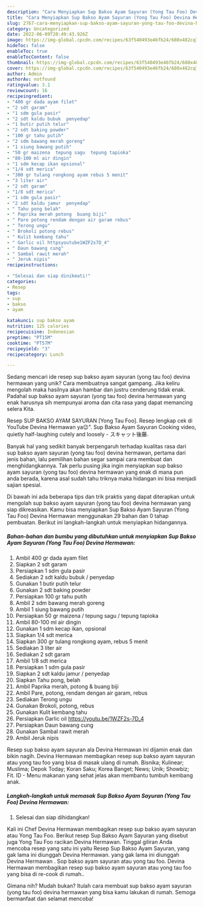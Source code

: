 ```yaml
---
description: "Cara Menyiapkan Sup Bakso Ayam Sayuran (Yong Tau Foo) Devina Hermawan yang Lezat"
title: "Cara Menyiapkan Sup Bakso Ayam Sayuran (Yong Tau Foo) Devina Hermawan yang Lezat"
slug: 2767-cara-menyiapkan-sup-bakso-ayam-sayuran-yong-tau-foo-devina-hermawan-yang-lezat
category: Uncategorized
date: 2022-06-09T20:49:43.926Z
image: https://img-global.cpcdn.com/recipes/63f540493e46fb24/680x482cq70/sup-bakso-ayam-sayuran-yong-tau-foo-devina-hermawan-foto-resep-utama.jpg
hideToc: false
enableToc: true
enableTocContent: false
thumbnail: https://img-global.cpcdn.com/recipes/63f540493e46fb24/680x482cq70/sup-bakso-ayam-sayuran-yong-tau-foo-devina-hermawan-foto-resep-utama.jpg
cover: https://img-global.cpcdn.com/recipes/63f540493e46fb24/680x482cq70/sup-bakso-ayam-sayuran-yong-tau-foo-devina-hermawan-foto-resep-utama.jpg
author: Admin
authorAv: notfound
ratingvalue: 3.1
reviewcount: 16
recipeingredient:
- "400 gr dada ayam filet"
- "2 sdt garam"
- "1 sdm gula pasir"
- "2 sdt kaldu bubuk  penyedap"
- "1 butir putih telur"
- "2 sdt baking powder"
- "100 gr tahu putih"
- "2 sdm bawang merah goreng"
- "1 siung bawang putih"
- "50 gr maizena  tepung sagu  tepung tapioka"
- "80-100 ml air dingin"
- "1 sdm kecap ikan opsional"
- "1/4 sdt merica"
- "300 gr tulang rongkong ayam rebus 5 menit"
- "3 liter air"
- "2 sdt garam"
- "1/8 sdt merica"
- "1 sdm gula pasir"
- "2 sdt kaldu jamur  penyedap"
- " Tahu pong belah"
- " Paprika merah potong  buang biji"
- " Pare potong rendam dengan air garam rebus"
- " Terong ungu"
- " Brokoli potong rebus"
- " Kulit kembang tahu"
- " Garlic oil httpsyoutube1WZF2s7D_4"
- " Daun bawang cung"
- " Sambal rawit merah"
- " Jeruk nipis"
recipeinstructions:

- "Selesai dan siap dinikmati!"
categories:
- Resep
tags:
- sup
- bakso
- ayam

katakunci: sup bakso ayam 
nutrition: 125 calories
recipecuisine: Indonesian
preptime: "PT15M"
cooktime: "PT57M"
recipeyield: "3"
recipecategory: Lunch

---
```





Sedang mencari ide resep sup bakso ayam sayuran (yong tau foo) devina hermawan yang unik? Cara membuatnya sangat gampang. Jika keliru mengolah maka hasilnya akan hambar dan justru cenderung tidak enak. Padahal sup bakso ayam sayuran (yong tau foo) devina hermawan yang enak harusnya sih mempunyai aroma dan cita rasa yang dapat memancing selera Kita.





Resep SUP BAKSO AYAM SAYURAN [Yong Tau Foo]. Resep lengkap cek di YouTube Devina Hermawan ya😉&#34;. Sup Bakso Ayam Sayuran Cooking video, quietly half-laughing cutely and loosely - スキャット後藤.

Banyak hal yang sedikit banyak berpengaruh terhadap kualitas rasa dari sup bakso ayam sayuran (yong tau foo) devina hermawan, pertama dari jenis bahan, lalu pemilihan bahan segar sampai cara membuat dan menghidangkannya. Tak perlu pusing jika ingin menyiapkan sup bakso ayam sayuran (yong tau foo) devina hermawan yang enak di mana pun anda berada, karena asal sudah tahu triknya maka hidangan ini bisa menjadi sajian spesial.






Di bawah ini ada beberapa tips dan trik praktis yang dapat diterapkan untuk mengolah sup bakso ayam sayuran (yong tau foo) devina hermawan yang siap dikreasikan. Kamu bisa menyiapkan Sup Bakso Ayam Sayuran (Yong Tau Foo) Devina Hermawan menggunakan 29 bahan dan 0 tahap pembuatan. Berikut ini langkah-langkah untuk menyiapkan hidangannya.

<!--inarticleads1-->

##### Bahan-bahan dan bumbu yang dibutuhkan untuk menyiapkan Sup Bakso Ayam Sayuran (Yong Tau Foo) Devina Hermawan:

1. Ambil 400 gr dada ayam filet
1. Siapkan 2 sdt garam
1. Persiapkan 1 sdm gula pasir
1. Sediakan 2 sdt kaldu bubuk / penyedap
1. Gunakan 1 butir putih telur
1. Gunakan 2 sdt baking powder
1. Persiapkan 100 gr tahu putih
1. Ambil 2 sdm bawang merah goreng
1. Ambil 1 siung bawang putih
1. Persiapkan 50 gr maizena / tepung sagu / tepung tapioka
1. Ambil 80-100 ml air dingin
1. Gunakan 1 sdm kecap ikan, opsional
1. Siapkan 1/4 sdt merica
1. Siapkan 300 gr tulang rongkong ayam, rebus 5 menit
1. Sediakan 3 liter air
1. Sediakan 2 sdt garam
1. Ambil 1/8 sdt merica
1. Persiapkan 1 sdm gula pasir
1. Siapkan 2 sdt kaldu jamur / penyedap
1. Siapkan  Tahu pong, belah
1. Ambil  Paprika merah, potong &amp; buang biji
1. Ambil  Pare, potong, rendam dengan air garam, rebus
1. Sediakan  Terong ungu
1. Gunakan  Brokoli, potong, rebus
1. Gunakan  Kulit kembang tahu
1. Persiapkan  Garlic oil https://youtu.be/1WZF2s-7D_4
1. Persiapkan  Daun bawang cung
1. Gunakan  Sambal rawit merah
1. Ambil  Jeruk nipis


Resep sup bakso ayam sayuran ala Devina Hermawan ini dijamin enak dan bikin nagih. Devina Hermawan membagikan resep sup bakso ayam sayuran atau yong tau foo yang bisa di masak ulang di rumah. Bisnika; Kulinear; Muslima; Depok Today; Koran Saku; Korea Banget; News; Unik; Showbiz; Fit. ID - Menu makanan yang sehat jelas akan membantu tumbuh kembang anak. 

<!--inarticleads2-->

##### Langkah-langkah untuk memasak Sup Bakso Ayam Sayuran (Yong Tau Foo) Devina Hermawan:


1. Selesai dan siap dihidangkan!

Kali ini Chef Devina Hermawan membagikan resep sup bakso ayam sayuran atau Yong Tau Foo. Berikut resep Sup Bakso Ayam Sayuran yang disebut juga Yong Tau Foo racikan Devina Hermawan. Tinggal giliran Anda mencoba resep yang satu ini yaitu Resep Sup Bakso Ayam Sayuran, yang gak lama ini diunggah Devina Hermawan. yang gak lama ini diunggah Devina Hermawan . Sop bakso ayam sayuran atau yong tau foo. Devina Hermawan membagikan resep sup bakso ayam sayuran atau yong tau foo yang bisa di re-cook di rumah.. 

Gimana nih? Mudah bukan? Itulah cara membuat sup bakso ayam sayuran (yong tau foo) devina hermawan yang bisa kamu lakukan di rumah. Semoga bermanfaat dan selamat mencoba!
